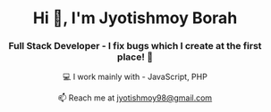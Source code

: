 <h1 align="center">Hi 👋, I'm Jyotishmoy Borah</h1>
<h3 align="center">Full Stack Developer - I fix bugs which I create at the first place! 😬</h3>

<p align="center">💻 I work mainly with - JavaScript, PHP</p>

<p align="center">📫 Reach me at <a href="mailto:jyotishmoy98@gmail.com">jyotishmoy98@gmail.com</a>
